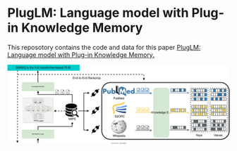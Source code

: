 # PlugLM: Language model with Plug-in Knowledge Memory

This reposotory contains the code and data for this paper [PlugLM: Language model with Plug-in Knowledge Memory.](https://openreview.net/forum?id=Plr5l7r0jY6)

![model](assets/model.svg)